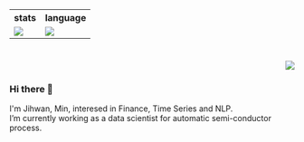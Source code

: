 <table>
  <th> stats </th>
  <th> language </th>
  <tr>
    <td>
       <img align="center" src="https://github-readme-stats.vercel.app/api?username=rpycgo&show_icons=true&theme=radical" />
    </td>
    <td>
        <img align="center" src="https://github-readme-stats.vercel.app/api/top-langs/?username=rpycgo&layout=compact&langs_count=8&hide=javascript,HTML,CSS,TeX&theme=radical"  />
    </td>
  </tr>
</table>

#

<a href="https://hits.seeyoufarm.com"><img align="right" src="https://hits.seeyoufarm.com/api/count/incr/badge.svg?url=https%3A%2F%2Fgithub.com%2Frpycgo&count_bg=%2379C83D&title_bg=%23555555&icon=&icon_color=%23E7E7E7&title=hits&edge_flat=false"/></a><br>

### Hi there 👋
I'm Jihwan, Min, interesed in Finance, Time Series and NLP. <br>
I’m currently working as a data scientist for automatic semi-conductor process.


<!--
**rpycgo/rpycgo** is a ✨ _special_ ✨ repository because its `README.md` (this file) appears on your GitHub profile.

Here are some ideas to get you started:


- 🌱 I’m currently learning ...
- 👯 I’m looking to collaborate on ...
- 🤔 I’m looking for help with ...
- 💬 Ask me about ...
- 📫 How to reach me: ...
- 😄 Pronouns: ...
- ⚡ Fun fact: ...
-->

